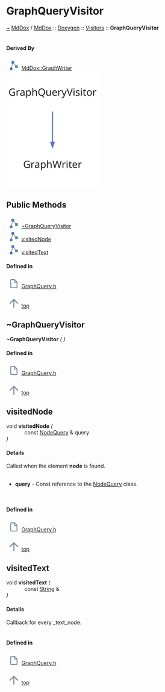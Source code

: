 <a id="graphqueryvisitor"></a>
<h1>GraphQueryVisitor</h1>
<a id="a01467"></a>
<a href="https://github.com/CharlesCarley/MdDox#~">~</a>
<a href="index.md#index">MdDox</a>
<span class="inline-text">/</span>
<a href="a00986.md#mddox">MdDox</a>
<span class="inline-text">::</span>
<a href="a00991.md#doxygen">Doxygen</a>
<span class="inline-text">::</span>
<a href="a00995.md#visitors">Visitors</a>
<span class="inline-text">::</span>
<span class="bold-text"><b>GraphQueryVisitor</b></span>
<br/>
<br/>
<a id="derived-by"></a>
<h4>Derived By</h4>
<div class="icon-link">
<img src="../images/class.svg"/><a href="a01051.md#graphwriter">MdDox::GraphWriter</a>
</div>
<img src="../images/dot/internal-diagram-83.dot.svg"/><br/>
<a id="public-methods"></a>
<h2>Public Methods</h2>
<span class="icon-list-item"><a href="#~graphqueryvisitor" class="icon-list-item"><img src="../images/class.svg" class="icon-list-item"/><span class="icon-list-item">~GraphQueryVisitor</span>
</a>
</span>
<br/>
<span class="icon-list-item"><a href="#visitednode" class="icon-list-item"><img src="../images/class.svg" class="icon-list-item"/><span class="icon-list-item">visitedNode</span>
</a>
</span>
<br/>
<span class="icon-list-item"><a href="#visitedtext" class="icon-list-item"><img src="../images/class.svg" class="icon-list-item"/><span class="icon-list-item">visitedText</span>
</a>
</span>
<br/>
<a id="defined-in"></a>
<h4>Defined in</h4>
<span class="icon-list-item"><a href="https://github.com/CharlesCarley/MdDox/blob/master/Tools/Doxygen/GraphQuery.h#L31" class="icon-list-item"><img src="../images/file.svg" class="icon-list-item"/><span class="icon-list-item">GraphQuery.h</span>
</a>
</span>
<br/>
<br/>
<span class="icon-list-item"><a href="#graphqueryvisitor" class="icon-list-item"><img src="../images/jumpToTop.svg" class="icon-list-item"/><span class="icon-list-item">top</span>
</a>
</span>
<a id="~graphqueryvisitor"></a>
<h2>~GraphQueryVisitor</h2>
<span class="bold-text"><b>~GraphQueryVisitor</b></span>
<span class="italic-text"><i>(</i></span>
<span class="italic-text"><i>)</i></span>
<a id="defined-in"></a>
<h4>Defined in</h4>
<span class="icon-list-item"><a href="https://github.com/CharlesCarley/MdDox/blob/master/Tools/Doxygen/GraphQuery.h#L33" class="icon-list-item"><img src="../images/file.svg" class="icon-list-item"/><span class="icon-list-item">GraphQuery.h</span>
</a>
</span>
<br/>
<br/>
<span class="icon-list-item"><a href="#graphqueryvisitor" class="icon-list-item"><img src="../images/jumpToTop.svg" class="icon-list-item"/><span class="icon-list-item">top</span>
</a>
</span>
<br/>
<a id="visitednode"></a>
<h2>visitedNode</h2>
<span class="inline-text">void</span>
<span class="bold-text"><b>visitedNode</b></span>
<span class="italic-text"><i>(</i></span>
<div class="paragraph">
<span class="paragraph"><img src="../images/horSpace24px.svg"/><span class="inline-text">const </span>
<a href="a01631.md#nodequery">NodeQuery</a>
<span class="inline-text"> &amp;</span>
<span class="inline-text">query</span>
</span>
</div>
<span class="italic-text"><i>)</i></span>
<a id="details"></a>
<h4>Details</h4>
<span class="inline-text">Called when the element </span>
<span class="bold-text"><b>node</b></span>
<span class="inline-text"> is found. </span>
<br/>
<br/>
<ul>
<li><span class="bold-text"><b>query</b></span>
<span class="inline-text"> - </span>
<span class="inline-text">Const reference to the </span>
<a href="a01631.md#nodequery">NodeQuery</a>
<span class="inline-text"> class. </span>
</li>
</ul>
<br/>
<a id="defined-in"></a>
<h4>Defined in</h4>
<span class="icon-list-item"><a href="https://github.com/CharlesCarley/MdDox/blob/master/Tools/Doxygen/GraphQuery.h#L43" class="icon-list-item"><img src="../images/file.svg" class="icon-list-item"/><span class="icon-list-item">GraphQuery.h</span>
</a>
</span>
<br/>
<br/>
<span class="icon-list-item"><a href="#graphqueryvisitor" class="icon-list-item"><img src="../images/jumpToTop.svg" class="icon-list-item"/><span class="icon-list-item">top</span>
</a>
</span>
<br/>
<a id="visitedtext"></a>
<h2>visitedText</h2>
<span class="inline-text">void</span>
<span class="bold-text"><b>visitedText</b></span>
<span class="italic-text"><i>(</i></span>
<div class="paragraph">
<span class="paragraph"><img src="../images/horSpace24px.svg"/><span class="inline-text">const </span>
<a href="a00986.md#string">String</a>
<span class="inline-text"> &amp;</span>
</span>
</div>
<span class="italic-text"><i>)</i></span>
<a id="details"></a>
<h4>Details</h4>
<span class="inline-text">Callback for every _text_node. </span>
<br/>
<br/>
<a id="defined-in"></a>
<h4>Defined in</h4>
<span class="icon-list-item"><a href="https://github.com/CharlesCarley/MdDox/blob/master/Tools/Doxygen/GraphQuery.h#L38" class="icon-list-item"><img src="../images/file.svg" class="icon-list-item"/><span class="icon-list-item">GraphQuery.h</span>
</a>
</span>
<br/>
<br/>
<span class="icon-list-item"><a href="#graphqueryvisitor" class="icon-list-item"><img src="../images/jumpToTop.svg" class="icon-list-item"/><span class="icon-list-item">top</span>
</a>
</span>
<br/>
</div>
</div>
</body>
</html>
